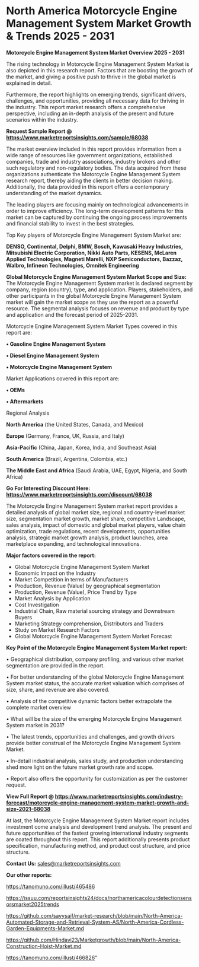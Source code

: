 # North America Motorcycle Engine Management System Market Growth & Trends 2025 - 2031

<Strong> Motorcycle Engine Management System Market Overview 2025 - 2031</strong>

The rising technology in Motorcycle Engine Management System Market is also depicted in this research report. Factors that are boosting the growth of the market, and giving a positive push to thrive in the global market is explained in detail.

Furthermore, the report highlights on emerging trends, significant drivers, challenges, and opportunities, providing all necessary data for thriving in the industry. This report market research offers a comprehensive perspective, including an in-depth analysis of the present and future scenarios within the industry.

<strong>Request Sample Report @ <a href=https://www.marketreportsinsights.com/sample/68038>https://www.marketreportsinsights.com/sample/68038</a></strong>

The market overview included in this report provides information from a wide range of resources like government organizations, established companies, trade and industry associations, industry brokers and other such regulatory and non-regulatory bodies. The data acquired from these organizations authenticate the Motorcycle Engine Management System research report, thereby aiding the clients in better decision making. Additionally, the data provided in this report offers a contemporary understanding of the market dynamics.

The leading players are focusing mainly on technological advancements in order to improve efficiency. The long-term development patterns for this market can be captured by continuing the ongoing process improvements and financial stability to invest in the best strategies.

Top Key players of Motorcycle Engine Management System Market are:

<strong>DENSO, Continental, Delphi, BMW, Bosch, Kawasaki Heavy Industries, Mitsubishi Electric Corporation, Nikki Auto Parts, KESENS, McLaren Applied Technologies, Magneti Marelli, NXP Semiconductors, Bazzaz, Walbro, Infineon Technologies, Omnitek Engineering</strong>

<strong><b>Global Motorcycle Engine Management System Market Scope and Size:</b></strong>
The Motorcycle Engine Management System market is declared segment by company, region (country), type, and application. Players, stakeholders, and other participants in the global Motorcycle Engine Management System market will gain the market scope as they use the report as a powerful resource. The segmental analysis focuses on revenue and product by type and application and the forecast period of 2025-2031.

Motorcycle Engine Management System Market Types covered in this report are:

<strong>• Gasoline Engine Management System

• Diesel Engine Management System

• Motorcycle Engine Management System</strong>

Market Applications covered in this report are:

<strong>• OEMs

• Aftermarkets</strong> 

Regional Analysis

<strong>North America</strong> (the United States, Canada, and Mexico)

<strong>Europe</strong> (Germany, France, UK, Russia, and Italy)

<strong>Asia-Pacific</strong> (China, Japan, Korea, India, and Southeast Asia)

<strong>South America</strong> (Brazil, Argentina, Colombia, etc.)

<strong>The Middle East and Africa</strong> (Saudi Arabia, UAE, Egypt, Nigeria, and South Africa)

<strong>Go For Interesting Discount Here: <a href=https://www.marketreportsinsights.com/discount/68038>https://www.marketreportsinsights.com/discount/68038</a></strong>

The Motorcycle Engine Management System market report provides a detailed analysis of global market size, regional and country-level market size, segmentation market growth, market share, competitive Landscape, sales analysis, impact of domestic and global market players, value chain optimization, trade regulations, recent developments, opportunities analysis, strategic market growth analysis, product launches, area marketplace expanding, and technological innovations.

<strong><b>Major factors covered in the report:</b></strong>
<ul>
  <li>Global Motorcycle Engine Management System Market </li>
  <li>Economic Impact on the Industry</li>
  <li>Market Competition in terms of Manufacturers</li>
  <li>Production, Revenue (Value) by geographical segmentation</li>
  <li>Production, Revenue (Value), Price Trend by Type</li>
  <li>Market Analysis by Application</li>
  <li>Cost Investigation</li>
  <li>Industrial Chain, Raw material sourcing strategy and Downstream Buyers</li>
  <li>Marketing Strategy comprehension, Distributors and Traders</li>
  <li>Study on Market Research Factors</li>
  <li>Global Motorcycle Engine Management System Market Forecast</li>
</ul>

<strong><b>Key Point of the Motorcycle Engine Management System Market report:</b></strong>

• Geographical distribution, company profiling, and various other market segmentation are provided in the report.

• For better understanding of the global Motorcycle Engine Management System market status, the accurate market valuation which comprises of size, share, and revenue are also covered.

• Analysis of the competitive dynamic factors better extrapolate the complete market overview

• What will be the size of the emerging Motorcycle Engine Management System market in 2031?

• The latest trends, opportunities and challenges, and growth drivers provide better construal of the Motorcycle Engine Management System Market.

• In-detail industrial analysis, sales study, and production understanding shed more light on the future market growth rate and scope.

• Report also offers the opportunity for customization as per the customer request.

<strong><b>View Full Report @ <a href=https://www.marketreportsinsights.com/industry-forecast/motorcycle-engine-management-system-market-growth-and-size-2021-68038>https://www.marketreportsinsights.com/industry-forecast/motorcycle-engine-management-system-market-growth-and-size-2021-68038</a></b></strong>


At last, the Motorcycle Engine Management System Market report includes investment come analysis and development trend analysis. The present and future opportunities of the fastest growing international industry segments are coated throughout this report. This report additionally presents product specification, manufacturing method, and product cost structure, and price structure.

<strong>Contact Us:</strong>
sales@marketreportsinsights.com

<strong>Our other reports:</strong>

<a href=https://tanomuno.com/illust/465486>https://tanomuno.com/illust/465486</a>

<a href=https://issuu.com/reportsinsights24/docs/northamericacolourdetectionsensorsmarket2025trends>https://issuu.com/reportsinsights24/docs/northamericacolourdetectionsensorsmarket2025trends</a>

<a href=https://github.com/sayysaif/market-research/blob/main/North-America-Automated-Storage-and-Retrieval-System-AS/North-America-Cordless-Garden-Equipments-Market.md>https://github.com/sayysaif/market-research/blob/main/North-America-Automated-Storage-and-Retrieval-System-AS/North-America-Cordless-Garden-Equipments-Market.md</a>

<a href=https://github.com/Hindavi23/Marketgrowth/blob/main/North-America-Construction-Hoist-Market.md>https://github.com/Hindavi23/Marketgrowth/blob/main/North-America-Construction-Hoist-Market.md</a>

<a href=https://tanomuno.com/illust/466826>https://tanomuno.com/illust/466826</a>"

